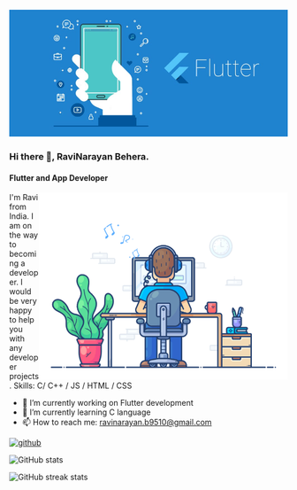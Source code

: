 ![Flutter and App Developer](https://github.com/RaviNarayanBehera/RaviNarayanBehera/blob/main/bg2.jpg)

### Hi there 👋, RaviNarayan Behera.

#### Flutter and App Developer
<img align="right" alt="coding" width="450" src="https://github.com/RaviNarayanBehera/RaviNarayanBehera/blob/main/github.gif">



I'm Ravi from India. I am on the way to becoming a developer.
I would be very happy to help you with any developer projects.
Skills: C/ C++ / JS / HTML / CSS

- 🔭 I’m currently working on Flutter development 
- 🌱 I’m currently learning C language 
- 📫 How to reach me: ravinarayan.b9510@gmail.com 


[<img src='https://cdn.jsdelivr.net/npm/simple-icons@3.0.1/icons/github.svg' alt='github' height='40'>](https://github.com/ravinarayanbehera)  

![GitHub stats](https://github-readme-stats.vercel.app/api?username=ravinarayanbehera&show_icons=true)  

![GitHub streak stats](https://streak-stats.demolab.com/?user=ravinarayanbehera)  


